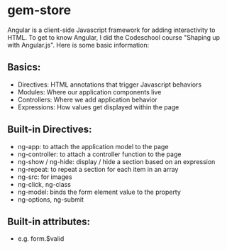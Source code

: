 gem-store
=========

Angular is a client-side Javascript framework for adding interactivity to HTML. To get to know Angular, I did the Codeschool course "Shaping up with Angular.js". Here is some basic information:

## Basics:

* Directives: HTML annotations that trigger Javascript behaviors
* Modules: Where our application components live
* Controllers: Where we add application behavior
* Expressions: How values get displayed within the page


## Built-in Directives:
* ng-app: to attach the application model to the page
* ng-controller: to attach a controller function to the page
* ng-show / ng-hide: display / hide a section based on an expression
* ng-repeat: to repeat a section for each item in an array
* ng-src: for images
* ng-click, ng-class
* ng-model: binds the form element value to the property
* ng-options, ng-submit


## Built-in attributes: 
* e.g. form.$valid
